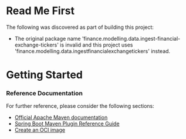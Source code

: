 # Read Me First
The following was discovered as part of building this project:

* The original package name 'finance.modelling.data.ingest-financial-exchange-tickers' is invalid and this project uses 'finance.modelling.data.ingestfinancialexchangetickers' instead.

# Getting Started

### Reference Documentation
For further reference, please consider the following sections:

* [Official Apache Maven documentation](https://maven.apache.org/guides/index.html)
* [Spring Boot Maven Plugin Reference Guide](https://docs.spring.io/spring-boot/docs/2.3.4.RELEASE/maven-plugin/reference/html/)
* [Create an OCI image](https://docs.spring.io/spring-boot/docs/2.3.4.RELEASE/maven-plugin/reference/html/#build-image)

